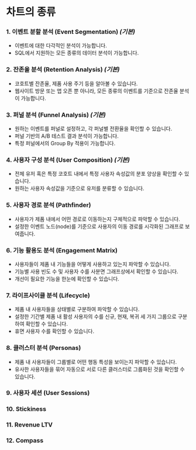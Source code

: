 # 차트의 종류

### 1. 이벤트 분할 분석 (Event Segmentation) _(기본)_

- 이벤트에 대한 다각적인 분석이 가능합니다.
- SQL에서 지원하는 모든 종류의 데이터 분석이 가능합니다.

### 2. 잔존율 분석 (Retention Analysis) _(기본)_

- 코호트별 잔존율, 제품 사용 주기 등을 알아볼 수 있습니다.
- 웹사이트 방문 또는 앱 오픈 뿐 아니라, 모든 종류의 이벤트를 기준으로 잔존율 분석이 가능합니다.

### 3. 퍼널 분석 (Funnel Analysis) _(기본)_

- 원하는 이벤트를 퍼널로 설정하고, 각 퍼널별 전환율을 확인할 수 있습니다.
- 퍼널 기반의 A/B 테스트 결과 분석이 가능합니다.
- 특정 퍼널에서의 Group By 적용이 가능합니다.

### 4. 사용자 구성 분석 (User Composition) _(기본)_

- 전체 유저 혹은 특정 코호트 내에서 특정 사용자 속성값의 분포 양상을 확인할 수 있습니다.
- 원하는 사용자 속성값을 기준으로 유저를 분류할 수 있습니다.

### 5. 사용자 경로 분석 (Pathfinder)

- 사용자가 제품 내에서 어떤 경로로 이동하는지 구체적으로 파악할 수 있습니다.
- 설정한 이벤트 노드(node)를 기준으로 사용자의 이동 경로를 시각화된 그래프로 보여줍니다.

### 6. 기능 활용도 분석 (Engagement Matrix)

- 사용자들이 제품 내 기능들을 어떻게 사용하고 있는지 파악할 수 있습니다.
- 기능별 사용 빈도 수 및 사용자 수를 사분면 그래프상에서 확인할 수 있습니다.
- 개선이 필요한 기능을 한눈에 확인할 수 있습니다.

### 7. 라이프사이클 분석 (Lifecycle)

- 제품 내 사용자들을 상태별로 구분하여 파악할 수 있습니다.
- 설정한 기간별 제품 내 활성 사용자의 수를 신규, 현재, 복귀 세 가지 그룹으로 구분하여 확인할 수 있습니다.
- 휴면 사용자 수를 확인할 수 있습니다.

### 8. 클러스터 분석 (Personas)

- 제품 내 사용자들이 그룹별로 어떤 행동 특성을 보이는지 파악할 수 있습니다.
- 유사한 사용자들을 묶어 자동으로 서로 다른 클러스터로 그룹화된 것을 확인할 수 있습니다.

### 9. 사용자 세션 (User Sessions)

### 10. Stickiness

### 11. Revenue LTV

### 12. Compass
